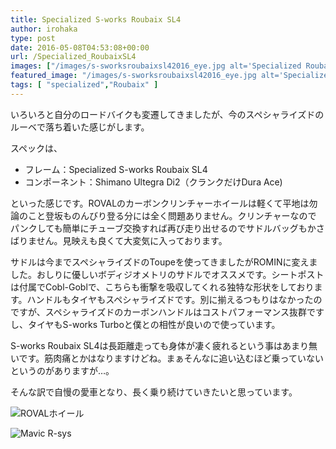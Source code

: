 ```yaml
---
title: Specialized S-works Roubaix SL4
author: irohaka
type: post
date: 2016-05-08T04:53:08+00:00
url: /Specialized_RoubaixSL4
images: ["/images/s-sworksroubaixsl42016_eye.jpg alt='Specialized Roubaix'"]
featured_image: "/images/s-sworksroubaixsl42016_eye.jpg alt='Specialized Roubaix'"
tags: [ "specialized","Roubaix" ]
---
```


いろいろと自分のロードバイクも変遷してきましたが、今のスペシャライズドのルーベで落ち着いた感じがします。
  
スペックは、

  * フレーム：Specialized S-works Roubaix SL4
  * コンポーネント：Shimano Ultegra Di2（クランクだけDura Ace)

といった感じです。ROVALのカーボンクリンチャーホイールは軽くて平地は勿論のこと登坂ものんびり登る分には全く問題ありません。クリンチャーなのでパンクしても簡単にチューブ交換すれば再び走り出せるのでサドルバッグもかさばりません。見映えも良くて大変気に入っております。

サドルは今までスペシャライズドのToupeを使ってきましたがROMINに変えました。おしりに優しいボディジオメトリのサドルでオススメです。シートポストは付属でCobl-Goblで、こちらも衝撃を吸収してくれる独特な形状をしております。ハンドルもタイヤもスペシャライズドです。別に揃えるつもりはなかったのですが、スペシャライズドのカーボンハンドルはコストパフォーマンス抜群ですし、タイヤもS-works Turboと僕との相性が良いので使っています。

S-works Roubaix SL4は長距離走っても身体が凄く疲れるという事はあまり無いです。筋肉痛とかはなりますけどね。まぁそんなに追い込むほど乗っていないというのがありますが…。

そんな訳で自慢の愛車となり、長く乗り続けていきたいと思っています。

![ROVALホイール](../images/s-sworksroubaixsl4_2016.jpg)

![Mavic R-sys](../images/s-works-roubaix-sl4-mavic-r-sys_edited.jpg)

